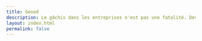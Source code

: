 ```yaml
---
title: Goood
description: Le gâchis dans les entreprises n'est pas une fatalité. Devenons plus agiles 
layout: index.html
permalink: false
---
```

